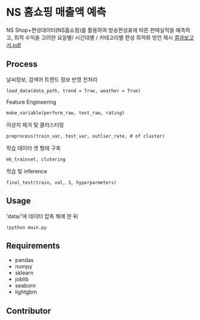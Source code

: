 # NS 홈쇼핑 매출액 예측
NS Shop+편성데이터(NS홈쇼핑)를 활용하여 방송편성표에 따른 판매실적을 예측하고, 최적 수익을 고려한 요일별/ 시간대별 / 카테고리별 편성 최적화 방안 제시
[결과보고서.pdf](https://github.com/koo616/2020_BigCon_NS/files/5877686/_._.pdf)


## Process
날씨정보, 검색어 트랜드 정보 반영 전처리

    load_data(data_path, trend = True, weather = True)  
    
Feature Engineering

    make_variable(perform_raw, test_raw, rating)  
    
이상치 제거 및 클러스터링

    preprocess(train_var, test_var, outlier_rate, # of cluster)
    
학습 데이터 셋 형태 구축
    
    mk_trainset, clutering
학습 및 inference
    
    final_test(train, val, 3, hyperparmeters)

## Usage
'data/'에 데이터 압축 해제 한 뒤

    !python main.py 

## Requirements
- pandas
- numpy
- sklearn
- joblib
- seaborn
- lightgbm

## Contributor
